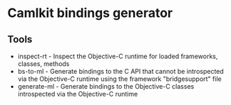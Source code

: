 # Camlkit bindings generator

## Tools

* inspect-rt - Inspect the Objective-C runtime for loaded frameworks, classes, methods
* bs-to-ml - Generate bindings to the C API that cannot be introspected via the Objective-C runtime using the framework "bridgesupport" file
* generate-ml - Generate bindings to the Objective-C classes introspected via the Objective-C runtime
